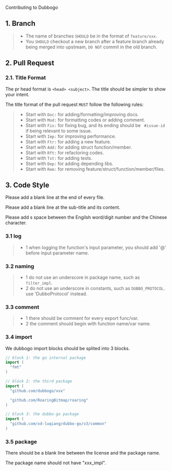 Contributing to Dubbogo

## 1. Branch

  >- The name of branches `SHOULD` be in the format of `feature/xxx`.
  >- You `SHOULD` checkout a new branch after a feature branch already being merged into upstream, `DO NOT` commit in the old branch.

## 2. Pull Request

### 2.1. Title Format

The pr head format is `<head> <subject>`. The title should be simpler to show your intent.

The title format of the pull request `MUST` follow the following rules:

  >- Start with `Doc:` for adding/formatting/improving docs.
  >- Start with `Mod:` for formatting codes or adding comment.
  >- Start with `Fix:` for fixing bug, and its ending should be ` #issue-id` if being relevant to some issue.
  >- Start with `Imp:` for improving performance.
  >- Start with `Ftr:` for adding a new feature.
  >- Start with `Add:` for adding struct function/member.
  >- Start with `Rft:` for refactoring codes.
  >- Start with `Tst:` for adding tests.
  >- Start with `Dep:` for adding depending libs.
  >- Start with `Rem:` for removing feature/struct/function/member/files.

## 3. Code Style

Please add a blank line at the end of every file.

Please add a blank line at the sub-title and its content.

Please add s space between the Engilsh word/digit number and the Chinese character.

### 3.1 log

>- 1 when logging the function's input parameter, you should add '@' before input parameter name.

### 3.2 naming

>- 1 do not use an underscore in package name, such as `filter_impl`.
>- 2 do not use an underscore in constants, such as `DUBBO_PROTOCOL`. use 'DubboProtocol' instead.

### 3.3 comment

>- 1 there should be comment for every export func/var.
>- 2 the comment should begin with function name/var name.

### 3.4 import

We dubbogo import blocks should be splited into 3 blocks.

```Go
// block 1: the go internal package
import (
  "fmt"
)

// block 2: the third package
import (
  "github.com/dubbogo/xxx"

  "github.com/RoaringBitmap/roaring"
)

// block 3: the dubbo-go package
import (
  "github.com/xd-luqiang/dubbo-go/v3/common"
)
```

### 3.5 package

There should be a blank line between the license and the package name.

The package name should not have "xxx_impl".


